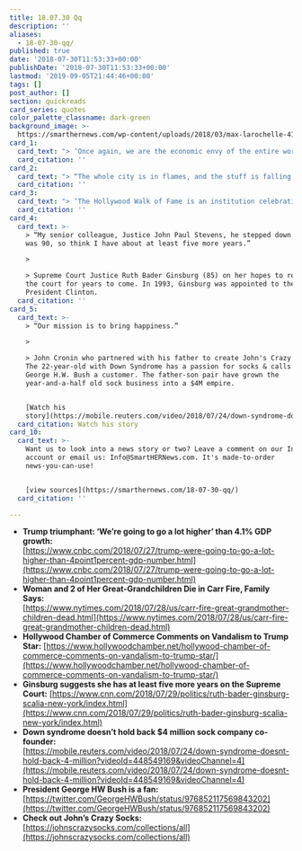 ```yaml
---
title: 18.07.30 Qq
description: ''
aliases:
  - 18-07-30-qq/
published: true
date: '2018-07-30T11:53:33+00:00'
publishDate: '2018-07-30T11:53:33+00:00'
lastmod: '2019-09-05T21:44:46+00:00'
tags: []
post_author: []
section: quickreads
card_series: quotes
color_palette_classname: dark-green
background_image: >-
  https://smarthernews.com/wp-content/uploads/2018/03/max-larochelle-415268-unsplash-360x360.jpg
card_1:
  card_text: "> ‘Once again, we are the economic envy of the entire world.”\n> \n> President Trump describing Friday's economic data that showed gross domestic product (GDP) increased 4.1% in second quarter. Strong consumer & business spending and a surge in exports ahead of tariffs helped drive America's best quarter of growth in nearly 4 years. The first of 3 readings, this number may be further revised."
  card_citation: ''
card_2:
  card_text: "> “The whole city is in flames, and the stuff is falling out of the sky. I want to call it a\x18Silent Night,’ but that’s not it. This is spooky.”\n> \n> Christine Shields on a raging wildfire near Redding, California and how the scene reminded her of a horror or science fiction film. Her mother died in the blaze. More than a dozen wildfires are burning in California, prompting the President to sign an emergency declaration for federal help."
  card_citation: ''
card_3:
  card_text: "> ‘The Hollywood Walk of Fame is an institution celebrating the positive contributions of the inductees…. Our democracy is based on respect for the law. People can make a difference by voting and not destroying public property.’\n> \n> Leron Gubler, President/CEO of the Hollywood Chamber of Commerce, on the chamber's decision to repair (not remove) the star honoring Donald Trump despite it being repeatedly vandalized and a site of violent protest."
  card_citation: ''
card_4:
  card_text: >-
    > “My senior colleague, Justice John Paul Stevens, he stepped down when he
    was 90, so think I have about at least five more years.”

    > 

    > Supreme Court Justice Ruth Bader Ginsburg (85) on her hopes to remain on
    the court for years to come. In 1993, Ginsburg was appointed to the court by
    President Clinton.
  card_citation: ''
card_5:
  card_text: >-
    > “Our mission is to bring happiness.”

    > 

    > John Cronin who partnered with his father to create John's Crazy Socks.
    The 22-year-old with Down Syndrome has a passion for socks & calls President
    George H.W. Bush a customer. The father-son pair have grown the
    year-and-a-half old sock business into a $4M empire.


    [Watch his
    story](https://mobile.reuters.com/video/2018/07/24/down-syndrome-doesnt-hold-back-4-million?videoId=448549169&videoChannel=4)
  card_citation: Watch his story
card_10:
  card_text: >-
    Want us to look into a news story or two? Leave a comment on our Instagram
    account or email us: Info@SmartHERNews.com. It's made-to-order
    news-you-can-use!


    [view sources](https://smarthernews.com/18-07-30-qq/)
  card_citation: ''

---
```

*   **Trump triumphant: ‘We’re going to go a lot higher’ than 4.1% GDP growth:**  
    [https://www.cnbc.com/2018/07/27/trump-were-going-to-go-a-lot-higher-than-4point1percent-gdp-number.html](https://www.cnbc.com/2018/07/27/trump-were-going-to-go-a-lot-higher-than-4point1percent-gdp-number.html)
*   **Woman and 2 of Her Great-Grandchildren Die in Carr Fire, Family Says:**  
    [https://www.nytimes.com/2018/07/28/us/carr-fire-great-grandmother-children-dead.html](https://www.nytimes.com/2018/07/28/us/carr-fire-great-grandmother-children-dead.html)
*   **Hollywood Chamber of Commerce Comments on Vandalism to Trump Star:** [https://www.hollywoodchamber.net/hollywood-chamber-of-commerce-comments-on-vandalism-to-trump-star/](https://www.hollywoodchamber.net/hollywood-chamber-of-commerce-comments-on-vandalism-to-trump-star/)
*   **Ginsburg suggests she has at least five more years on the Supreme Court:** [https://www.cnn.com/2018/07/29/politics/ruth-bader-ginsburg-scalia-new-york/index.html](https://www.cnn.com/2018/07/29/politics/ruth-bader-ginsburg-scalia-new-york/index.html)
*   **Down syndrome doesn’t hold back $4 million sock company co-founder:**  
    [https://mobile.reuters.com/video/2018/07/24/down-syndrome-doesnt-hold-back-4-million?videoId=448549169&videoChannel=4](https://mobile.reuters.com/video/2018/07/24/down-syndrome-doesnt-hold-back-4-million?videoId=448549169&videoChannel=4)
*   **President George HW Bush is a fan:**  
    [https://twitter.com/GeorgeHWBush/status/976852117569843202](https://twitter.com/GeorgeHWBush/status/976852117569843202)
*   **Check out John’s Crazy Socks:**  
    [https://johnscrazysocks.com/collections/all](https://johnscrazysocks.com/collections/all)